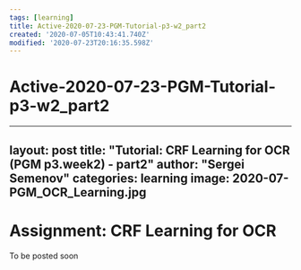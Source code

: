 ```yaml
---
tags: [learning]
title: Active-2020-07-23-PGM-Tutorial-p3-w2_part2
created: '2020-07-05T10:43:41.740Z'
modified: '2020-07-23T20:16:35.598Z'
---
```


# Active-2020-07-23-PGM-Tutorial-p3-w2_part2
---
layout: post
title: "Tutorial: CRF Learning for OCR (PGM p3.week2) - part2"
author: "Sergei Semenov"
categories: learning
image: 2020-07-PGM_OCR_Learning.jpg
---
# Assignment: CRF Learning for OCR
To be posted soon










